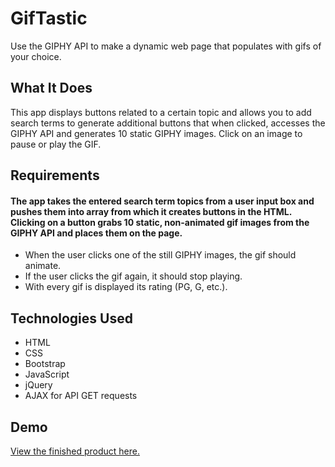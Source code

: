 # GifTastic
Use the GIPHY API to make a dynamic web page that populates with gifs of your choice.

## What It Does
This app displays buttons related to a certain topic and allows you to add search terms to generate additional buttons that when clicked, accesses the GIPHY API and generates 10 static GIPHY images. Click on an image to pause or play the GIF.

## Requirements

#### The app takes the entered search term topics from a user input box and pushes them into array from which it creates buttons in the HTML. Clicking on a button grabs 10 static, non-animated gif images from the GIPHY API and places them on the page.
- When the user clicks one of the still GIPHY images, the gif should animate. 
- If the user clicks the gif again, it should stop playing.
- With every gif is displayed its rating (PG, G, etc.). 

## Technologies Used
- HTML
- CSS 
- Bootstrap
- JavaScript 
- jQuery 
- AJAX for API GET requests

## Demo

<a href="https://christytreviranus.github.io/GifTastic/">View the finished product here.</a>
